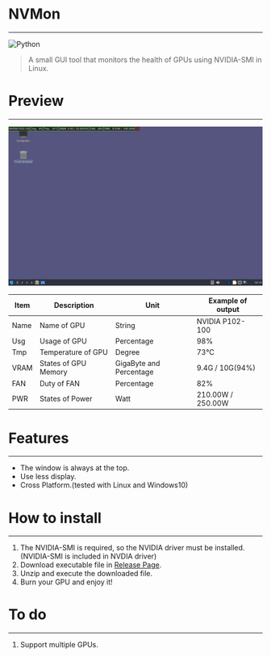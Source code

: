 # NVMon
---
![Python](https://img.shields.io/badge/Python3-3776AB?style=for-the-badge&logo=Python&logoColor=white)

> A small GUI tool that monitors the health of GPUs using NVIDIA-SMI in Linux.

# Preview
---
![Example of Execution](images/execute.jpg)

|Item|Description|Unit|Example of output|
|---|---|---|---|
|Name|Name of GPU|String|NVIDIA P102-100|
|Usg|Usage of GPU|Percentage|98%|
|Tmp|Temperature of GPU|Degree|73°C|
|VRAM|States of GPU Memory|GigaByte and Percentage|9.4G / 10G(94%)|
|FAN|Duty of FAN|Percentage|82%|
|PWR|States of Power|Watt|210.00W / 250.00W|

# Features
---
- The window is always at the top.
- Use less display.
- Cross Platform.(tested with Linux and Windows10)

# How to install
---
1. The NVIDIA-SMI is required, so the NVIDIA driver must be installed. (NVIDIA-SMI is included in NVDIA driver)
2. Download executable file in [Release Page](https://github.com/kuper0201/NVMon/releases).
3. Unzip and execute the downloaded file.
4. Burn your GPU and enjoy it!

# To do
---
1. Support multiple GPUs.
